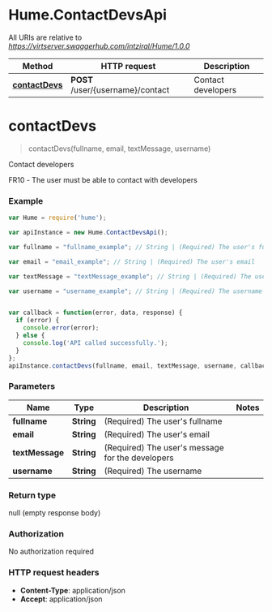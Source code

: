 <!-- 
  User
  Comments: This is a markdown file with added comments about # Hume.ContactDevsApi.
-->

# Hume.ContactDevsApi

All URIs are relative to *https://virtserver.swaggerhub.com/intziral/Hume/1.0.0*

Method | HTTP request | Description
------------- | ------------- | -------------
[**contactDevs**](ContactDevsApi.md#contactDevs) | **POST** /user/{username}/contact | Contact developers


<a name="contactDevs"></a>
# **contactDevs**
> contactDevs(fullname, email, textMessage, username)

Contact developers

FR10 - Τhe user must be able to contact with developers

### Example
```javascript
var Hume = require('hume');

var apiInstance = new Hume.ContactDevsApi();

var fullname = "fullname_example"; // String | (Required) The user's fullname

var email = "email_example"; // String | (Required) The user's email

var textMessage = "textMessage_example"; // String | (Required) The user's message for the developers

var username = "username_example"; // String | (Required) The username


var callback = function(error, data, response) {
  if (error) {
    console.error(error);
  } else {
    console.log('API called successfully.');
  }
};
apiInstance.contactDevs(fullname, email, textMessage, username, callback);
```

### Parameters

Name | Type | Description  | Notes
------------- | ------------- | ------------- | -------------
 **fullname** | **String**| (Required) The user's fullname | 
 **email** | **String**| (Required) The user's email | 
 **textMessage** | **String**| (Required) The user's message for the developers | 
 **username** | **String**| (Required) The username | 

### Return type

null (empty response body)

### Authorization

No authorization required

### HTTP request headers

 - **Content-Type**: application/json
 - **Accept**: application/json

